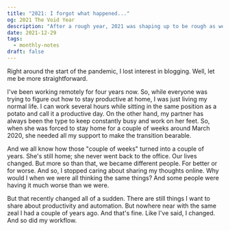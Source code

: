 ```yaml
---
title: "2021: I forgot what happened..."
og: 2021 The Void Year
description: "After a rough year, 2021 was shaping up to be rough as well. And it was. But somehow, I cannot recall much about it. Every day was more or less the same."
date: 2021-12-29
tags:
  - monthly-notes
draft: false
---
```


Right around the start of the pandemic, I lost interest in blogging. Well, let me be more straightforward.

I've been working remotely for four years now. So, while everyone was trying to figure out how to stay productive at home, I was just living my normal life. I can work several hours while sitting in the same position as a potato and call it a productive day. On the other hand, my partner has always been the type to keep constantly busy and work on her feet. So, when she was forced to stay home for a couple of weeks around March 2020, she needed all my support to make the transition bearable.

And we all know how those "couple of weeks" turned into a couple of years. She's still home; she never went back to the office. Our lives changed. But more so than that, we became different people. For better or for worse. And so, I stopped caring about sharing my thoughts online. Why would I when we were all thinking the same things? And some people were having it much worse than we were.

But that recently changed all of a sudden. There are still things I want to share about productivity and automation. But nowhere near with the same zeal I had a couple of years ago. And that's fine. Like I've said, I changed. And so did my workflow.